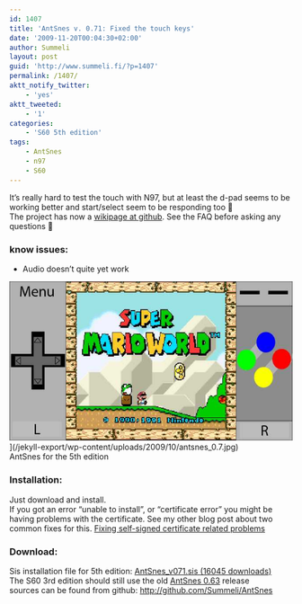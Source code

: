 ```yaml
---
id: 1407
title: 'AntSnes v. 0.71: Fixed the touch keys'
date: '2009-11-20T00:04:30+02:00'
author: Summeli
layout: post
guid: 'http://www.summeli.fi/?p=1407'
permalink: /1407/
aktt_notify_twitter:
    - 'yes'
aktt_tweeted:
    - '1'
categories:
    - 'S60 5th edition'
tags:
    - AntSnes
    - n97
    - S60
---
```


It’s really hard to test the touch with N97, but at least the d-pad seems to be working better and start/select seem to be responding too 🙂  
The project has now a [wikipage at github](http://wiki.github.com/Summeli/AntSnes). See the FAQ before asking any questions 🙂  

### know issues:   

- Audio doesn’t quite yet work

![antsnes_0.7](/jekyll-export//wp-content/uploads/2009/10/antsnes_0.7.jpg)](/jekyll-export/wp-content/uploads/2009/10/antsnes_0.7.jpg)   
AntSnes for the 5th edition

### Installation:   

Just download and install.  
If you got an error “unable to install”, or “certificate error” you might be having problems with the certificate. See my other blog post about two common fixes for this. [Fixing self-signed certificate related problems](/932)  

### Download:   
Sis installation file for 5th edition: [ AntSnes\_v071.sis (16045 downloads) ](/jekyll-export/wp-content/uploads/dlm_uploads/2018/01/antsnes_071.sis)  
The S60 3rd edition should still use the old [ AntSnes 0.63](/845) release  
sources can be found from github: <http://github.com/Summeli/AntSnes>